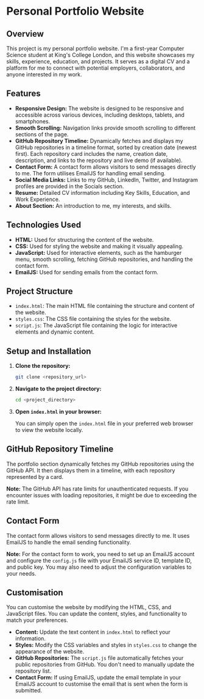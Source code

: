 # Personal Portfolio Website

## Overview

This project is my personal portfolio website. I'm a first-year Computer Science student at King's College London, and this website showcases my skills, experience, education, and projects. It serves as a digital CV and a platform for me to connect with potential employers, collaborators, and anyone interested in my work.

## Features

-   **Responsive Design:** The website is designed to be responsive and accessible across various devices, including desktops, tablets, and smartphones.
-   **Smooth Scrolling:** Navigation links provide smooth scrolling to different sections of the page.
-   **GitHub Repository Timeline:** Dynamically fetches and displays my GitHub repositories in a timeline format, sorted by creation date (newest first). Each repository card includes the name, creation date, description, and links to the repository and live demo (if available).
-   **Contact Form:** A contact form allows visitors to send messages directly to me. The form utilises EmailJS for handling email sending.
-   **Social Media Links:** Links to my GitHub, LinkedIn, Twitter, and Instagram profiles are provided in the Socials section.
-   **Resume:** Detailed CV information including Key Skills, Education, and Work Experience.
-   **About Section:** An introduction to me, my interests, and skills.

## Technologies Used

-   **HTML:** Used for structuring the content of the website.
-   **CSS:** Used for styling the website and making it visually appealing.
-   **JavaScript:** Used for interactive elements, such as the hamburger menu, smooth scrolling, fetching GitHub repositories, and handling the contact form.
-   **EmailJS:** Used for sending emails from the contact form.

## Project Structure

-   `index.html`: The main HTML file containing the structure and content of the website.
-   `styles.css`: The CSS file containing the styles for the website.
-   `script.js`: The JavaScript file containing the logic for interactive elements and dynamic content.

## Setup and Installation

1. **Clone the repository:**

    ```bash
    git clone <repository_url>
    ```

2. **Navigate to the project directory:**

    ```bash
    cd <project_directory>
    ```

3. **Open `index.html` in your browser:**

    You can simply open the `index.html` file in your preferred web browser to view the website locally.

## GitHub Repository Timeline

The portfolio section dynamically fetches my GitHub repositories using the GitHub API. It then displays them in a timeline, with each repository represented by a card.

**Note:** The GitHub API has rate limits for unauthenticated requests. If you encounter issues with loading repositories, it might be due to exceeding the rate limit.

## Contact Form

The contact form allows visitors to send messages directly to me. It uses EmailJS to handle the email sending functionality.

**Note:** For the contact form to work, you need to set up an EmailJS account and configure the `config.js` file with your EmailJS service ID, template ID, and public key. You may also need to adjust the configuration variables to your needs.

## Customisation

You can customise the website by modifying the HTML, CSS, and JavaScript files. You can update the content, styles, and functionality to match your preferences.

-   **Content:** Update the text content in `index.html` to reflect your information.
-   **Styles:** Modify the CSS variables and styles in `styles.css` to change the appearance of the website.
-   **GitHub Repositories:** The `script.js` file automatically fetches your public repositories from GitHub. You don't need to manually update the repository list.
-   **Contact Form:** If using EmailJS, update the email template in your EmailJS account to customise the email that is sent when the form is submitted.